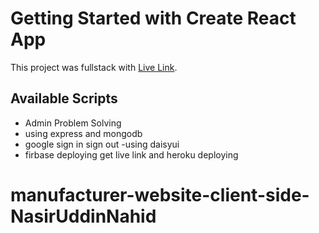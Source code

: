 # Getting Started with Create React App

This project was fullstack with [Live Link](https://assignment-12-9a76f.web.app/?fbclid=IwAR3KNx3flGh49MdRViM6K2ONRNaov609lkNXdk3v_S5KWl2cTYTmYVidiiQ).

## Available Scripts

- Admin Problem Solving
- using express and mongodb
- google sign in sign out
-using daisyui 
- firbase deploying get live link and heroku deploying
# manufacturer-website-client-side-NasirUddinNahid
